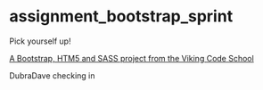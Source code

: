 assignment_bootstrap_sprint
===========================

Pick yourself up!

[A Bootstrap, HTM5 and SASS project from the Viking Code School](http://www.vikingcodeschool.com)

DubraDave checking in
